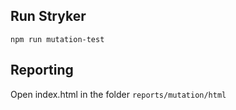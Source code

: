 ## Run Stryker
```npm run mutation-test```

## Reporting
Open index.html in the folder ```reports/mutation/html```
